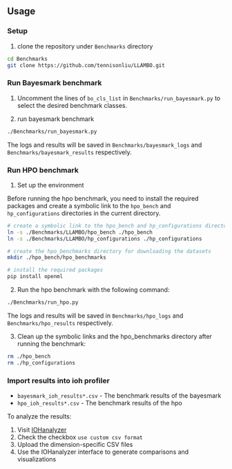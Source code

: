 

## Usage

### Setup

1. clone the repository under `Benchmarks` directory

```bash
cd Benchmarks
git clone https://github.com/tennisonliu/LLAMBO.git
```

### Run Bayesmark benchmark

1. Uncomment the lines of `bo_cls_list` in `Benchmarks/run_bayesmark.py` to select the desired benchmark classes. 

2. run bayesmark benchmark

```bash
./Benchmarks/run_bayesmark.py
```
The logs and results will be saved in `Benchmarks/bayesmark_logs` and `Benchmarks/bayesmark_results` respectively.

### Run HPO benchmark

1. Set up the environment

Before running the hpo benchmark, you need to install the required packages and create a symbolic link to the `hpo_bench` and `hp_configurations` directories in the current directory.
```bash
# create a symbolic link to the hpo_bench and hp_configurations directories in the current directory.
ln -s ./Benchmarks/LLAMBO/hpo_bench ./hpo_bench
ln -s ./Benchmarks/LLAMBO/hp_configurations ./hp_configurations

# create the hpo_benchmarks directory for downloading the datasets
mkdir ./hpo_bench/hpo_benchmarks

# install the required packages
pip install openml
```

2. Run the hpo benchmark with the following command:
```bash
./Benchmarks/run_hpo.py
```
The logs and results will be saved in `Benchmarks/hpo_logs` and `Benchmarks/hpo_results` respectively.

3. Clean up the symbolic links and the hpo_benchmarks directory after running the benchmark:
```bash
rm ./hpo_bench
rm ./hp_configurations
```

### Import results into ioh profiler

- `bayesmark_ioh_results*.csv` - The benchmark results of the bayesmark
- `hpo_ioh_results*.csv` - The benchmark results of the hpo

To analyze the results:
1. Visit [IOHanalyzer](https://iohanalyzer.liacs.nl/)
2. Check the checkbox `use custom csv format`
3. Upload the dimension-specific CSV files
4. Use the IOHanalyzer interface to generate comparisons and visualizations

